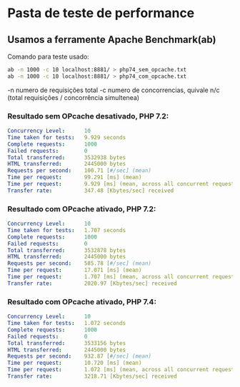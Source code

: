 # Pasta de teste de performance

## Usamos a ferramente Apache Benchmark(ab)
Comando para teste usado:

```bash
ab -n 1000 -c 10 localhost:8881/ > php74_sem_opcache.txt 
ab -n 1000 -c 10 localhost:8881/ > php74_com_opcache.txt
```

-n numero de requisições total
-c numero de concorrencias, quivale n/c (total requisições / concorrência simultenea)

### Resultado sem OPcache desativado, PHP 7.2:
```yml
Concurrency Level:      10
Time taken for tests:   9.929 seconds
Complete requests:      1000
Failed requests:        0
Total transferred:      3532938 bytes
HTML transferred:       2445000 bytes
Requests per second:    100.71 [#/sec] (mean)
Time per request:       99.291 [ms] (mean)
Time per request:       9.929 [ms] (mean, across all concurrent requests)
Transfer rate:          347.48 [Kbytes/sec] received
```

### Resultado com OPcache ativado, PHP 7.2:
```yml
Concurrency Level:      10
Time taken for tests:   1.707 seconds
Complete requests:      1000
Failed requests:        0
Total transferred:      3532878 bytes
HTML transferred:       2445000 bytes
Requests per second:    585.78 [#/sec] (mean)
Time per request:       17.071 [ms] (mean)
Time per request:       1.707 [ms] (mean, across all concurrent requests)
Transfer rate:          2020.97 [Kbytes/sec] received
```

### Resultado com OPcache ativado, PHP 7.4:
```yml
Concurrency Level:      10
Time taken for tests:   1.072 seconds
Complete requests:      1000
Failed requests:        0
Total transferred:      3533156 bytes
HTML transferred:       2445000 bytes
Requests per second:    932.87 [#/sec] (mean)
Time per request:       10.720 [ms] (mean)
Time per request:       1.072 [ms] (mean, across all concurrent requests)
Transfer rate:          3218.71 [Kbytes/sec] received
```